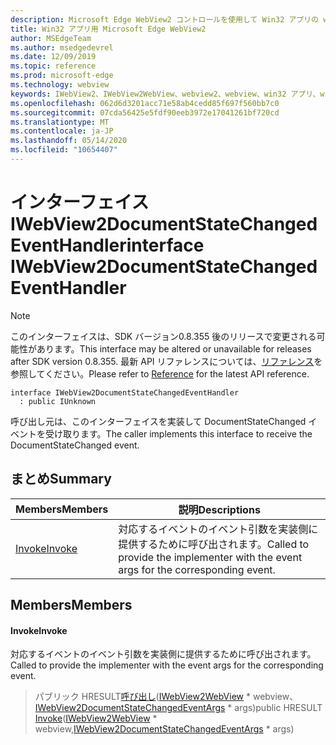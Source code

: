 ```yaml
---
description: Microsoft Edge WebView2 コントロールを使用して Win32 アプリの web コンテンツをホストする
title: Win32 アプリ用 Microsoft Edge WebView2
author: MSEdgeTeam
ms.author: msedgedevrel
ms.date: 12/09/2019
ms.topic: reference
ms.prod: microsoft-edge
ms.technology: webview
keywords: IWebView2、IWebView2WebView、webview2、webview、win32 アプリ、win32、edge
ms.openlocfilehash: 062d6d3201acc71e58ab4cedd85f697f560bb7c0
ms.sourcegitcommit: 07cda56425e5fdf90eeb3972e17041261bf720cd
ms.translationtype: MT
ms.contentlocale: ja-JP
ms.lasthandoff: 05/14/2020
ms.locfileid: "10654407"
---
```

# <span data-ttu-id="c90af-104">インターフェイス IWebView2DocumentStateChangedEventHandler</span><span class="sxs-lookup"><span data-stu-id="c90af-104">interface IWebView2DocumentStateChangedEventHandler</span></span> 

> [!NOTE]
> <span data-ttu-id="c90af-105">このインターフェイスは、SDK バージョン0.8.355 後のリリースで変更される可能性があります。</span><span class="sxs-lookup"><span data-stu-id="c90af-105">This interface may be altered or unavailable for releases after SDK version 0.8.355.</span></span> <span data-ttu-id="c90af-106">最新 API リファレンスについては、[リファレンス](../../../webview2-api-reference.md)を参照してください。</span><span class="sxs-lookup"><span data-stu-id="c90af-106">Please refer to [Reference](../../../webview2-api-reference.md) for the latest API reference.</span></span>

```
interface IWebView2DocumentStateChangedEventHandler
  : public IUnknown
```

<span data-ttu-id="c90af-107">呼び出し元は、このインターフェイスを実装して DocumentStateChanged イベントを受け取ります。</span><span class="sxs-lookup"><span data-stu-id="c90af-107">The caller implements this interface to receive the DocumentStateChanged event.</span></span>

## <span data-ttu-id="c90af-108">まとめ</span><span class="sxs-lookup"><span data-stu-id="c90af-108">Summary</span></span>

 <span data-ttu-id="c90af-109">Members</span><span class="sxs-lookup"><span data-stu-id="c90af-109">Members</span></span>                        | <span data-ttu-id="c90af-110">説明</span><span class="sxs-lookup"><span data-stu-id="c90af-110">Descriptions</span></span>
--------------------------------|---------------------------------------------
[<span data-ttu-id="c90af-111">Invoke</span><span class="sxs-lookup"><span data-stu-id="c90af-111">Invoke</span></span>](#invoke) | <span data-ttu-id="c90af-112">対応するイベントのイベント引数を実装側に提供するために呼び出されます。</span><span class="sxs-lookup"><span data-stu-id="c90af-112">Called to provide the implementer with the event args for the corresponding event.</span></span>

## <span data-ttu-id="c90af-113">Members</span><span class="sxs-lookup"><span data-stu-id="c90af-113">Members</span></span>

#### <span data-ttu-id="c90af-114">Invoke</span><span class="sxs-lookup"><span data-stu-id="c90af-114">Invoke</span></span> 

<span data-ttu-id="c90af-115">対応するイベントのイベント引数を実装側に提供するために呼び出されます。</span><span class="sxs-lookup"><span data-stu-id="c90af-115">Called to provide the implementer with the event args for the corresponding event.</span></span>

> <span data-ttu-id="c90af-116">パブリック HRESULT[呼び出し](#invoke)([IWebView2WebView](IWebView2WebView.md) \* webview、[IWebView2DocumentStateChangedEventArgs](IWebView2DocumentStateChangedEventArgs.md) \* args)</span><span class="sxs-lookup"><span data-stu-id="c90af-116">public HRESULT [Invoke](#invoke)([IWebView2WebView](IWebView2WebView.md) \* webview,[IWebView2DocumentStateChangedEventArgs](IWebView2DocumentStateChangedEventArgs.md) \* args)</span></span>

